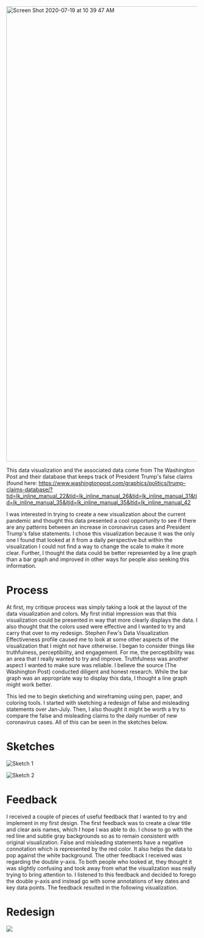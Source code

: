 
<img width="1200" alt="Screen Shot 2020-07-19 at 10 39 47 AM" src="https://user-images.githubusercontent.com/67565047/88003423-d98c1280-cad2-11ea-9e8b-150ae5d9b99e.png">


This data visualization and the associated data come from The Washington Post and their database that keeps track of President Trump's false claims (found here: https://www.washingtonpost.com/graphics/politics/trump-claims-database/?tid=lk_inline_manual_22&tid=lk_inline_manual_26&tid=lk_inline_manual_31&tid=lk_inline_manual_35&itid=lk_inline_manual_35&itid=lk_inline_manual_42

I was interested in trying to create a new visualization about the current pandemic and thought this data presented a cool opportunity to see if there are any patterns between an increase in coronavirus cases and President Trump's false statements. I chose this visualization because it was the only one I found that looked at it from a daily perspective but within the visualization I could not find a way to change the scale to make it more clear. Further, I thought the data could be better represented by a line graph than a bar graph and improved in other ways for people also seeking this information.

# Process
At first, my critique process was simply taking a look at the layout of the data visualization and colors. My first initial impression was that this visualization could be presented in way that more clearly displays the data. I also thought that the colors used were effective and I wanted to try and carry that over to my redesign. Stephen Few's Data Visualization Effectiveness profile caused me to look at some other aspects of the visualization that I might not have otherwise. I began to consider things like truthfulness, perceptibility, and engagement. For me, the perceptibility was an area that I really wanted to try and improve. Truthfulness was another aspect I wanted to make sure was reliable. I believe the source (The Washington Post) conducted diligent and honest research. While the bar graph was an appropriate way to display this data, I thought a line graph might work better.

This led me to begin sketiching and wireframing using pen, paper, and coloring tools. I started with sketching a redesign of false and misleading statements over Jan-July. Then, I also thought it might be worth a try to compare the false and misleading claims to the daily number of new coronavirus cases. All of this can be seen in the sketches below.

# Sketches

![Sketch 1](https://user-images.githubusercontent.com/67565047/88086980-311f9200-cb56-11ea-9591-40528f72134f.jpg)

![Sketch 2](https://user-images.githubusercontent.com/67565047/88087214-91aecf00-cb56-11ea-9f46-d2ec1d4f8af3.jpg)


# Feedback

I received a couple of pieces of useful feedback that I wanted to try and implement in my first design. The first feedback was to create a clear title and clear axis names, which I hope I was able to do. I chose to go with the red line and subtle gray backgrounds so as to remain consistent with original visualization. False and misleading statements have a negative connotation which is represented by the red color. It also helps the data to pop against the white background. The other feedback I received was regarding the double y-axis. To both people who looked at, they thought it was slightly confusing and took away from what the visualization was really trying to bring attention to. I listened to this feedback and decided to forego the double y-axis and instead go with some annotations of key dates and key data points. The feedback resulted in the following visualization.

# Redesign

<div class='tableauPlaceholder' id='viz1595353372694' style='position: relative'><noscript><a href='#'><img alt=' ' src='https:&#47;&#47;public.tableau.com&#47;static&#47;images&#47;Tr&#47;TrumpFalseorMisleadingClaims&#47;Sheet1&#47;1_rss.png' style='border: none' /></a></noscript><object class='tableauViz'  style='display:none;'><param name='host_url' value='https%3A%2F%2Fpublic.tableau.com%2F' /> <param name='embed_code_version' value='3' /> <param name='site_root' value='' /><param name='name' value='TrumpFalseorMisleadingClaims&#47;Sheet1' /><param name='tabs' value='no' /><param name='toolbar' value='yes' /><param name='static_image' value='https:&#47;&#47;public.tableau.com&#47;static&#47;images&#47;Tr&#47;TrumpFalseorMisleadingClaims&#47;Sheet1&#47;1.png' /> <param name='animate_transition' value='yes' /><param name='display_static_image' value='yes' /><param name='display_spinner' value='yes' /><param name='display_overlay' value='yes' /><param name='display_count' value='yes' /><param name='language' value='en' /><param name='filter' value='publish=yes' /></object></div>                
<script type='text/javascript'>                    
var divElement = document.getElementById('viz1595353372694');                    
var vizElement = divElement.getElementsByTagName('object')[0];                    
vizElement.style.width='100%';vizElement.style.height=(divElement.offsetWidth*0.75)+'px';                    
var scriptElement = document.createElement('script');                    
scriptElement.src = 'https://public.tableau.com/javascripts/api/viz_v1.js';                    
vizElement.parentNode.insertBefore(scriptElement, vizElement);                
</script>
